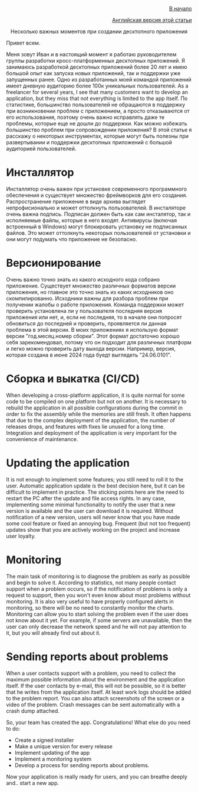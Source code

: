 <p align="right" width="100%"><a href="https://sploid.github.io/">В начало</a></p>
<p align="right" width="100%"><a href="https://sploid.github.io/desktop_services/">Английская версия этой статьи</a></p>

<p align="center" width="100%">Несколько важных моментов при создании десктопного приложения</p>

Привет всем.

Меня зовут Иван и в настоящий момент я работаю руководителем группы разработки кросс-платформенных десктопных приложений. Я занимаюсь разработкой десктопных приложений более 20 лет и имею большой опыт как запуска новых приложений, так и поддержки уже запущенных ранее. Одно из разработанных моей командой приложений имеет дневную аудиторию более 100к уникальных пользователей. As a freelancer for several years, I see that many customers want to develop an application, but they miss that not everything is limited to the app itself.
По статистике, большинство пользователей не обращаются в поддержку при возникновении проблем с приложением, а просто отказываются от его использования, поэтому очень важно исправлять даже те проблемы, которые еще не дошли до поддержки. Как можно избежать большинство проблем при сопровождении приложения? В этой статье я расскажу о некоторых инструментах, которые могут быть полезны при развертывании и поддержки десктопных приложений с большой аудиторией пользователей.

# Инсталлятор

Инсталлятор очень важен при установке современного программного обеспечения и существует множество фреймворков для его создания. Распространение приложение в виде архива выглядет непрофисионально и может оттолкнуть пользователей. В инсталяторе очень важна подпись. Подписан должен быть как сам инсталятор, так и исполняемые файлы, которые в него входят. Антивирусы (включая встроенный в  Windows) могут блокировать установку не подписанных файлов. Это может оттолкнуть некоторых пользователей от установки и они могут подумать что приложение не безопасно.

# Версионирование

Очень важно точно знать из какого исходного кода собрано приложение. Существует множество различных форматов версии приложения, но главное это точно знать из каких исходников оно скомпилированно. Исходники важны для разбора проблем при получении жалобы о работе приложения. Команда поддержки может проверить установлена ли у пользователя последняя версия приложения или нет, и, если не последняя, то в начале они попросят обновиться до последней и проверить, проявляется ли данная проблема в этой версии. В моих приложениях я использую формат версии "год.месяц.номер сборки". Этот формат достаточно хорошо себя зарекомендовал, потому что он подходит для различных платформ и легко можно проверить дату выхода версии. Например, версия, которая создана в июне 2024 года буедт выглядеть "24.06.0101".

# Сборка и выкатка (CI/CD)

When developing a cross-platform application, it is quite normal for some code to be compiled on one platform but not on another. It is necessary to rebuild the application in all possible configurations during the commit in order to fix the assembly while the memories are still fresh. It often happens that due to the complex deployment of the application, the number of releases drops, and features with fixes lie unused for a long time. Integration and deployment of the application is very important for the convenience of maintenance.

# Updating the application

It is not enough to implement some features; you still need to roll it to the user. Automatic application update is the best decision here, but it can be difficult to implement in practice. The sticking points here are the need to restart the PC after the update and file access rights. In any case, implementing some minimal functionality to notify the user that a new version is available and the user can download it is required. Without notification of a new version, users will never know that you have made some cool feature or fixed an annoying bug. Frequent (but not too frequent) updates show that you are actively working on the project and increase user loyalty.

# Monitoring

The main task of monitoring is to diagnose the problem as early as possible and begin to solve it. According to statistics, not many people contact support when a problem occurs, so if the notification of problems is only a request to support, then you won't even know about most problems without monitoring. It is also very useful to have properly configured alerts in monitoring, so there will be no need to constantly monitor the charts. Monitoring can allow you to start solving the problem even if the user does not know about it yet. For example, if some servers are unavailable, then the user can only decrease the network speed and he will not pay attention to it, but you will already find out about it.

# Sending reports about problems

When a user contacts support with a problem, you need to collect the maximum possible information about the environment and the application itself. If the user contacts by e-mail, this will not be possible, so it is better that he writes from the application itself. At least work logs should be added to the problem report. You can also attach screenshots of the screen or a video of the problem. Crash messages can be sent automatically with a crash dump attached.

So, your team has created the app. Congratulations! What else do you need to do:

- Create a signed installer
- Make a unique version for every release
- Implement updating of the app
- Implement a monitoring system
- Develop a process for sending reports about problems.

Now your application is really ready for users, and you can breathe deeply and.. start a new app.
